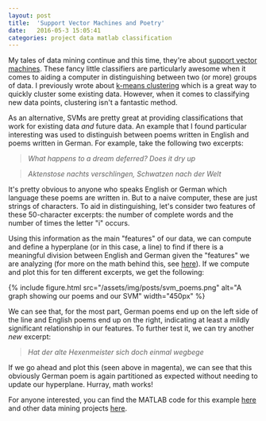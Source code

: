 ```yaml
---
layout: post
title:  'Support Vector Machines and Poetry'
date:   2016-05-3 15:05:41
categories: project data matlab classification
---
```


My tales of data mining continue and this time, they're about [support vector machines](http://docs.opencv.org/2.4/doc/tutorials/ml/introduction_to_svm/introduction_to_svm.html). These fancy little classifiers are particularly awesome when it comes to aiding a computer in distinguishing between two (or more) groups of data. I previously wrote about [k-means clustering](/blog/2016/03/09/clustering-with-kmeans.html) which is a great way to quickly cluster some existing data. However, when it comes to classifying new data points, clustering isn't a fantastic method.

As an alternative, SVMs are pretty great at providing classifications that work for existing data *and* future data. An example that I found particular interesting was used to distinguish between poems written in English and poems written in German. For example, take the following two excerpts:

> *What happens to a dream deferred? Does it dry up*

> *Aktenstose nachts verschlingen, Schwatzen nach der Welt*

It's pretty obvious to anyone who speaks English or German which language these poems are written in. But to a naive computer, these are just strings of characters. To aid in distinguishing, let's consider two features of these 50-character excerpts: the number of complete words and the number of times the letter "i" occurs.

Using this information as the main "features" of our data, we can compute and define a hyperplane (or in this case, a line) to find if there is a meaningful division between English and German given the "features" we are analyzing (for more on the math behind this, see [here](http://docs.opencv.org/2.4/doc/tutorials/ml/introduction_to_svm/introduction_to_svm.html)). If we compute and plot this for ten different excerpts, we get the following:

{% include figure.html src="/assets/img/posts/svm_poems.png" alt="A graph showing our poems and our SVM" width="450px" %}

We can see that, for the most part, German poems end up on the left side of the line and English poems end up on the right, indicating at least a mildly significant relationship in our features. To further test it, we can try another *new* excerpt: 

> *Hat der alte Hexenmeister sich doch einmal wegbege*

If we go ahead and plot this (seen above in magenta), we can see that this obviously German poem is again partitioned as expected without needing to update our hyperplane. Hurray, math works!

For anyone interested, you can find the MATLAB code for this example [here](https://github.com/ben-tanen/DataMining/tree/master/svm-poems) and other data mining projects [here](https://github.com/ben-tanen/data-mining).


